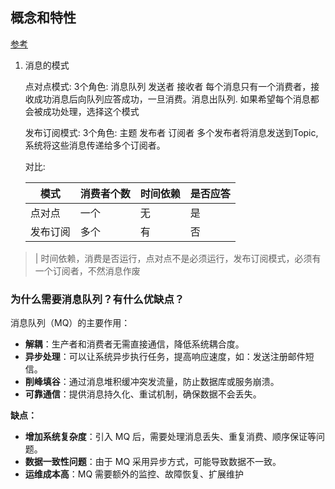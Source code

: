 ## 概念和特性

[参考](https://blog.csdn.net/dj2008/article/details/78872889)


1. 消息的模式

    点对点模式: 
    3个角色: 消息队列 发送者 接收者
    每个消息只有一个消费者，接收成功消息后向队列应答成功，一旦消费。消息出队列.
    如果希望每个消息都会被成功处理，选择这个模式

    发布订阅模式: 
    3个角色: 主题 发布者 订阅者
    多个发布者将消息发送到Topic,系统将这些消息传递给多个订阅者。

    对比:
    
    |模式|消费者个数|时间依赖|是否应答|
    |---|---|---|---|
    |点对点|一个|无|是|
    |发布订阅|多个|有|否|

>| 时间依赖，消费是否运行，点对点不是必须运行，发布订阅模式，必须有一个订阅者，不然消息作废


### **为什么需要消息队列？有什么优缺点？**
消息队列（MQ）的主要作用：
- **解耦**：生产者和消费者无需直接通信，降低系统耦合度。
- **异步处理**：可以让系统异步执行任务，提高响应速度，如：发送注册邮件短信。
- **削峰填谷**：通过消息堆积缓冲突发流量，防止数据库或服务崩溃。
- **可靠通信**：提供消息持久化、重试机制，确保数据不会丢失。

**缺点：**
- **增加系统复杂度**：引入 MQ 后，需要处理消息丢失、重复消费、顺序保证等问题。
- **数据一致性问题**：由于 MQ 采用异步方式，可能导致数据不一致。
- **运维成本高**：MQ 需要额外的监控、故障恢复、扩展维护


    
    